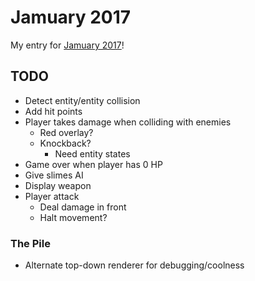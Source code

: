 # Jamuary 2017

My entry for [Jamuary 2017][1]!

## TODO

* Detect entity/entity collision
* Add hit points
* Player takes damage when colliding with enemies
  * Red overlay?
  * Knockback?
    * Need entity states
* Game over when player has 0 HP
* Give slimes AI
* Display weapon
* Player attack
  * Deal damage in front
  * Halt movement?

### The Pile

* Alternate top-down renderer for debugging/coolness

[1]: https://itch.io/jam/jamuary
